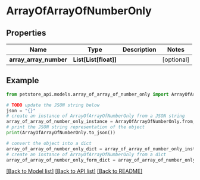 # ArrayOfArrayOfNumberOnly


## Properties

Name | Type | Description | Notes
------------ | ------------- | ------------- | -------------
**array_array_number** | **List[List[float]]** |  | [optional] 

## Example

```python
from petstore_api.models.array_of_array_of_number_only import ArrayOfArrayOfNumberOnly

# TODO update the JSON string below
json = "{}"
# create an instance of ArrayOfArrayOfNumberOnly from a JSON string
array_of_array_of_number_only_instance = ArrayOfArrayOfNumberOnly.from_json(json)
# print the JSON string representation of the object
print(ArrayOfArrayOfNumberOnly.to_json())

# convert the object into a dict
array_of_array_of_number_only_dict = array_of_array_of_number_only_instance.to_dict()
# create an instance of ArrayOfArrayOfNumberOnly from a dict
array_of_array_of_number_only_form_dict = array_of_array_of_number_only.from_dict(array_of_array_of_number_only_dict)
```
[[Back to Model list]](../README.md#documentation-for-models) [[Back to API list]](../README.md#documentation-for-api-endpoints) [[Back to README]](../README.md)


